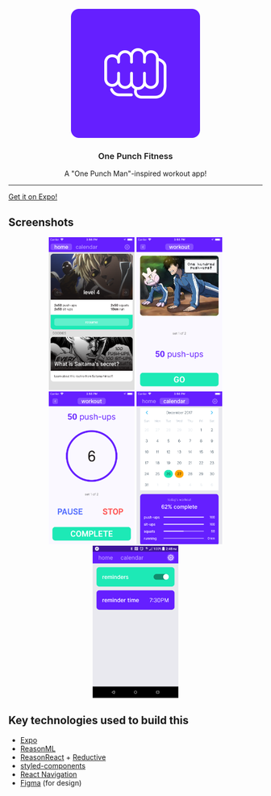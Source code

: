 <p align="center">
  <img alt="OPF App Icon" src="./assets/ios-icon.png" width="256">
</p>

<h3 align="center" style="font-weight:600">
  One Punch Fitness
</h3>

<p align="center">
  A "One Punch Man"-inspired workout app!
</p>

---

[Get it on Expo!](https://expo.io/@datwheat/one-punch-fitness)

## Screenshots

<p align="center">
  <img style="display:inline-block" alt="Home Screen" src="./docs/images/home.png" width="170">
  <img style="display:inline-block" alt="Workout Screen" src="./docs/images/workout.png" width="170">
  <img style="display:inline-block" alt="Workout Timer" src="./docs/images/timer.png" width="170">
  <img style="display:inline-block" alt="Calendar Screen" src="./docs/images/calendar.png" width="170">
  <img style="display:inline-block" alt="Settings Screen" src="./docs/images/settings.png" width="170">
</p>

## Key technologies used to build this

* [Expo](https://expo.io/)
* [ReasonML](https://reasonml.github.io/)
* [ReasonReact](https://reasonml.github.io/reason-react/) +
  [Reductive](https://github.com/reasonml-community/reductive)
* [styled-components](https://www.styled-components.com/)
* [React Navigation](https://reactnavigation.org/)
* [Figma](https://www.figma.com/) (for design)
